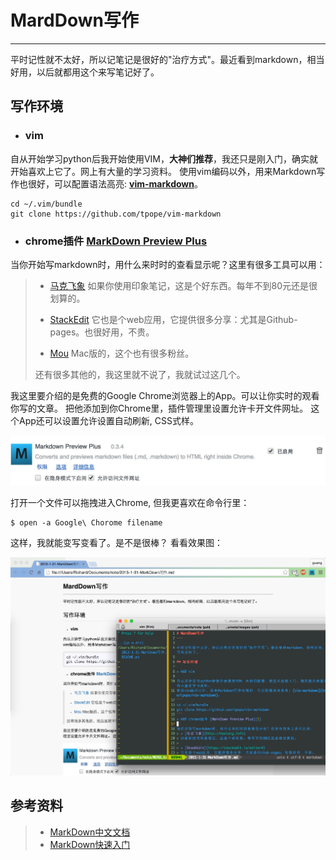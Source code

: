 # MardDown写作
---

平时记性就不太好，所以记笔记是很好的"治疗方式"。最近看到markdown，相当好用，以后就都用这个来写笔记好了。

## 写作环境

+ ### vim

自从开始学习python后我开始使用VIM，**大神们推荐**，我还只是刚入门，确实就开始喜欢上它了。网上有大量的学习资料。
使用vim编码以外，用来Markdown写作也很好，可以配置语法高亮: **[vim-markdown](https://github.com/tpope/vim-markdown)**。
```
cd ~/.vim/bundle
git clone https://github.com/tpope/vim-markdown
```
+ ### chrome插件 [MarkDown Preview Plus][1]

当你开始写markdown时，用什么来时时的查看显示呢？这里有很多工具可以用：
> + [马克飞象](http://maxiang.info)
> 如果你使用印象笔记，这是个好东西。每年不到80元还是很划算的。
> 
> + [StackEdit](https://stackedit.io/editor#)
> 它也是个web应用，它提供很多分享：尤其是Github-pages。也很好用，不贵。
> 
> + [Mou](http://25.io/mou)
> Mac版的，这个也有很多粉丝。
> 
> 还有很多其他的，我这里就不说了，我就试过这几个。

我这里要介绍的是免费的Google Chrome浏览器上的App。可以让你实时的观看你写的文章。
把他添加到你Chrome里，插件管理里设置允许卡开文件网址。
这个App还可以设置允许设置自动刷新, CSS式样。

![Chrome设置允许打开文件网址](./images/20150131_01.png)

打开一个文件可以拖拽进入Chrome, 但我更喜欢在命令行里：

	$ open -a Google\ Chorome filename

这样，我就能变写变看了。是不是很棒？
看看效果图：

![效果](./images/20150131_02.png)


## 参考资料
> + [MarkDown中文文档](http://wowubuntu.com/markdown/)
> + [MarkDown快速入门](http://wowubuntu.com/markdown/basic.html)

[1]: https://chrome.google.com/webstore/detail/markdown-preview-plus/febilkbfcbhebfnokafefeacimjdckgl

